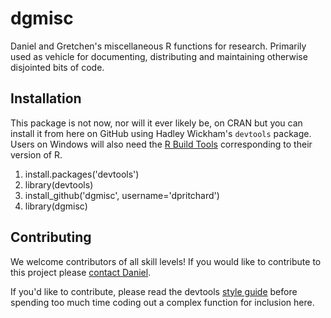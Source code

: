 # dgmisc

Daniel and Gretchen's miscellaneous R functions for research.  Primarily used as vehicle for documenting, distributing and maintaining otherwise disjointed bits of code.

## Installation
This package is not now, nor will it ever likely be, on CRAN but you can install it from here on GitHub using Hadley Wickham's `devtools` package.  Users on Windows will also need the [R Build Tools][rtools] corresponding to their version of R.

1. install.packages('devtools')
2. library(devtools)
3. install_github('dgmisc', username='dpritchard')
4. library(dgmisc)

## Contributing
We welcome contributors of all skill levels!  If you would like to contribute to this project please [contact Daniel][dpcontact].  

If you'd like to contribute, please read the devtools [style guide][hwsg] before spending too much time coding out a complex function for inclusion here.  

[dpcontact]: http://www.pritchard.co/contact
[hwsg]: https://github.com/hadley/devtools/wiki/Style
[rtools]: http://cran.r-project.org/bin/windows/Rtools/